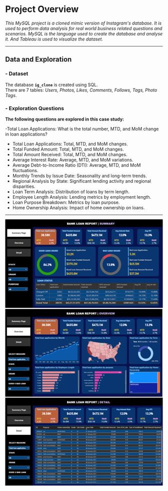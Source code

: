 # Project Overview

*This MySQL project is a cloned mimic version of Instagram's database. It is used to perform data analysis for real world business related questions and scenarios. MySQL is the language used to create the database and analyse it. And Tableau is used to visualize the dataset.*

-------------------------------------------------------------------------------------------------------------------------------------------------
## Data and Exploration

### - Dataset <br />

The database **`ig_clone`** is created using SQL. <br />
There are 7 tables: *Users, Photos, Likes, Comments, Follows, Tags, Photo Tags*.

### - Exploration Questions <br />
 
**The following questions are explored in this case study:**

-Total Loan Applications: What is the total number, MTD, and MoM change in loan applications?

- Total Loan Applications: Total, MTD, and MoM changes.
- Total Funded Amount: Total, MTD, and MoM changes.
- Total Amount Received: Total, MTD, and MoM changes.
- Average Interest Rate: Average, MTD, and MoM variations.
- Average Debt-to-Income Ratio (DTI): Average, MTD, and MoM fluctuations.
- Monthly Trends by Issue Date: Seasonality and long-term trends.
- Regional Analysis by State: Significant lending activity and regional disparities.
- Loan Term Analysis: Distribution of loans by term length.
- Employee Length Analysis: Lending metrics by employment length.
- Loan Purpose Breakdown: Metrics by loan purpose.
- Home Ownership Analysis: Impact of home ownership on loans.

-------------------------------------------------------------------------------------------------------------------------------------------------


![Instagram Clone Data Analysis Dashboard](Dashboard/p1.png)
![Instagram Clone Data Analysis Dashboard](Dashboard/p2.png)
![Instagram Clone Data Analysis Dashboard](Dashboard/p3.png)
